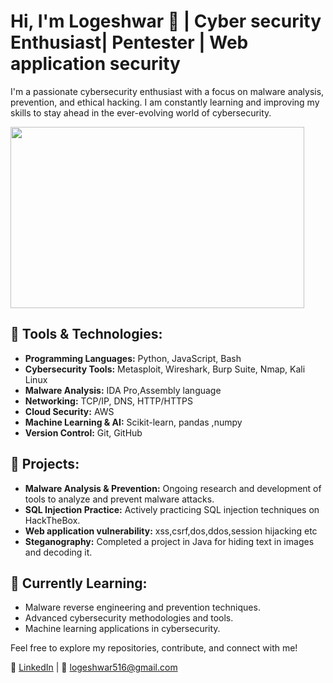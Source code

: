 # Hi, I'm Logeshwar 👋 | Cyber security Enthusiast| Pentester | Web application security 

I'm a passionate cybersecurity enthusiast with a focus on malware analysis, prevention, and ethical hacking. I am constantly learning and improving my skills to stay ahead in the ever-evolving world of cybersecurity.

<img  width="470 " height="290" src="https://images.pexels.com/photos/2881229/pexels-photo-2881229.jpeg?auto=compress&cs=tinysrgb&w=1260&h=750&dpr=1">

## 🔧 Tools & Technologies:
- **Programming Languages:** Python, JavaScript, Bash
- **Cybersecurity Tools:** Metasploit, Wireshark, Burp Suite, Nmap, Kali Linux
- **Malware Analysis:** IDA Pro,Assembly language
- **Networking:** TCP/IP, DNS, HTTP/HTTPS
- **Cloud Security:** AWS
- **Machine Learning & AI:** Scikit-learn, pandas ,numpy
- **Version Control:** Git, GitHub

## 🚀 Projects:
- **Malware Analysis & Prevention:** Ongoing research and development of tools to analyze and prevent malware attacks.
- **SQL Injection Practice:** Actively practicing SQL injection techniques on HackTheBox.
- **Web application vulnerability:** xss,csrf,dos,ddos,session hijacking etc
- **Steganography:** Completed a project in Java for hiding text in images and decoding it.

## 🌱 Currently Learning:
- Malware reverse engineering and prevention techniques.
- Advanced cybersecurity methodologies and tools.
- Machine learning applications in cybersecurity.

Feel free to explore my repositories, contribute, and connect with me!

🔗 [LinkedIn](https://www.linkedin.com/in/logeshwar-m-84682a263/) | 📧 logeshwar516@gmail.com
